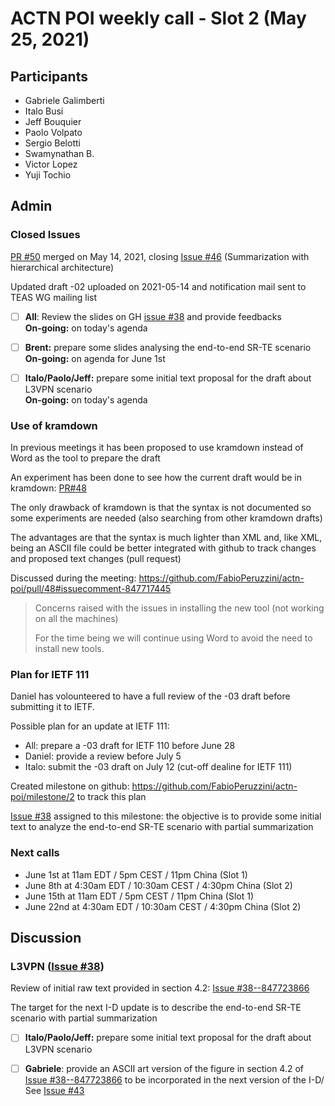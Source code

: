 # ACTN POI weekly call - Slot 2 (May 25, 2021)

## Participants
- Gabriele Galimberti
- Italo Busi
- Jeff Bouquier
- Paolo Volpato
- Sergio Belotti
- Swamynathan B.
- Victor Lopez
- Yuji Tochio

## Admin

### Closed Issues

[PR #50](https://github.com/FabioPeruzzini/actn-poi/pull/50) merged on May 14, 2021, closing [Issue #46](https://github.com/FabioPeruzzini/actn-poi/issues/46) (Summarization with hierarchical architecture)

Updated draft -02 uploaded on 2021-05-14 and notification mail sent to TEAS WG mailing list

- [ ] **All**: Review the slides on GH [issue #38](https://github.com/FabioPeruzzini/actn-poi/issues/38) and provide feedbacks\
**On-going:** on today's agenda

- [ ] **Brent:** prepare some slides analysing the end-to-end SR-TE scenario\
**On-going:** on agenda for June 1st

- [ ] **Italo/Paolo/Jeff:** prepare some initial text proposal for the draft about L3VPN scenario\
**On-going:** on today's agenda

### Use of kramdown

In previous meetings it has been proposed to use kramdown instead of Word as the tool to prepare the draft

An experiment has been done to see how the current draft would be in kramdown: [PR#48](https://github.com/FabioPeruzzini/actn-poi/pull/48)

The only drawback of kramdown is that the syntax is not documented so some experiments are needed (also searching from other kramdown drafts) 

The advantages are that the syntax is much lighter than XML and, like XML, being an ASCII file could be better integrated with github to track changes and proposed text changes (pull request)

Discussed during the meeting: https://github.com/FabioPeruzzini/actn-poi/pull/48#issuecomment-847717445

> Concerns raised with the issues in installing the new tool (not working on all the machines)
> 
> For the time being we will continue using Word to avoid the need to install new tools.
> 

### Plan for IETF 111

Daniel has volounteered to have a full review of the -03 draft before submitting it to IETF.

Possible plan for an update at IETF 111:
- All: prepare a -03 draft for IETF 110 before June 28
- Daniel: provide a review before July 5
- Italo: submit the -03 draft on July 12 (cut-off dealine for IETF 111)

Created milestone on github: https://github.com/FabioPeruzzini/actn-poi/milestone/2 to track this plan

[Issue #38](https://github.com/FabioPeruzzini/actn-poi/issues/38) assigned to this milestone: the objective is to provide some initial text to analyze the end-to-end SR-TE scenario with partial summarization

### Next calls

- June 1st at 11am EDT / 5pm CEST / 11pm China (Slot 1)
- June 8th at 4:30am EDT / 10:30am CEST / 4:30pm China (Slot 2)
- June 15th at 11am EDT / 5pm CEST / 11pm China (Slot 1)
- June 22nd at 4:30am EDT / 10:30am CEST / 4:30pm China (Slot 2)

## Discussion

### L3VPN ([Issue #38](https://github.com/FabioPeruzzini/actn-poi/issues/38))

Review of initial raw text provided in section 4.2: [Issue #38--847723866](https://github.com/FabioPeruzzini/actn-poi/issues/38#issuecomment-847723866)

The target for the next I-D update is to describe the end-to-end SR-TE scenario with partial summarization

- [ ] **Italo/Paolo/Jeff:** prepare some initial text proposal for the draft about L3VPN scenario

- [ ] **Gabriele**: provide an ASCII art version of the figure in section 4.2 of [Issue #38--847723866](https://github.com/FabioPeruzzini/actn-poi/issues/38#issuecomment-847723866) to be incorporated in the next version of the I-D/
See [Issue #43](https://github.com/FabioPeruzzini/actn-poi/issues/53)

